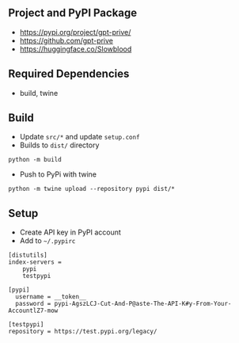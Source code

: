 ## Project and PyPI Package 
- https://pypi.org/project/gpt-prive/
- https://github.com/gpt-prive
- https://huggingface.co/Slowblood

## Required Dependencies 
- build, twine

## Build
- Update `src/*` and update `setup.conf`
- Builds to `dist/` directory
```
python -m build
```
- Push to PyPi with twine
```
python -m twine upload --repository pypi dist/*
```

## Setup
- Create API key in PyPI account
- Add to `~/.pypirc`
```
[distutils]
index-servers =
    pypi
    testpypi

[pypi]
  username = __token__
  password = pypi-AgszLCJ-Cut-And-P@aste-The-API-K#y-From-Your-AccountlZ7-mow

[testpypi]
repository = https://test.pypi.org/legacy/
```